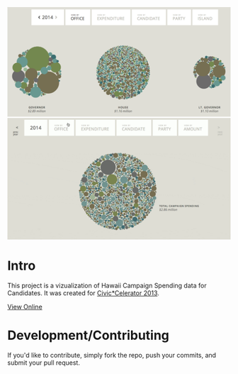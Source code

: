 ![Vizualization Screenshot](_jekyll/images/viz-screenshot.png "Vizualization Screenshot")
![Vizualization Gif](_jekyll/images/screenshot.gif "Vizualization Gif")

# Intro
This project is a vizualization of Hawaii Campaign Spending data for Candidates. It was created for [Civic*Celerator 2013](http://civic.celerator.org/).

[View Online](http://viz.hawaiicampaignspending.com)

# Development/Contributing

If you'd like to contribute, simply fork the repo, push your commits, and submit your pull request.
